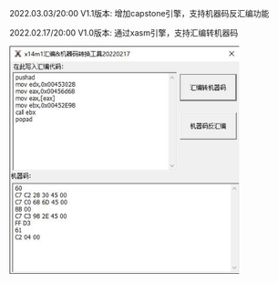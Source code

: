 2022.03.03/20:00 V1.1版本: 增加capstone引擎，支持机器码反汇编功能


2022.02.17/20:00 V1.0版本: 通过xasm引擎，支持汇编转机器码

<p>
<img width="80%" src="./image.jpg">
</p>